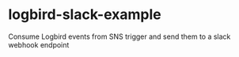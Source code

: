 # logbird-slack-example
Consume Logbird events from SNS trigger and send them to a slack webhook endpoint
